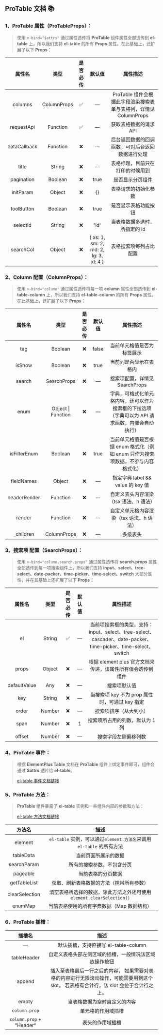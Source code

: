 ## ProTable 文档 📚

### 1、ProTable 属性（ProTableProps）：

> 使用 `v-bind="$attrs"` 通过属性透传将 **ProTable** 组件属性全部透传到 **el-table** 上，所以我们支持 **el-table** 的所有 **Props** 属性。在此基础上，还扩展了以下 **Props：**

|    属性名    |    类型     | 是否必传 |                默认值                 |                             属性描述                              |
| :----------: | :---------: | :------: | :-----------------------------------: | :---------------------------------------------------------------: |
|   columns    | ColumnProps |    ✅    |                   —                   | ProTable 组件会根据此字段渲染搜索表单与表格列，详情见 ColumnProps |
|  requestApi  |  Function   |    ✅    |                   —                   |                      获取表格数据的请求 API                       |
| dataCallback |  Function   |    ❌    |                   —                   |         后台返回数据的回调函数，可对后台返回数据进行处理          |
|    title     |   String    |    ❌    |                   —                   |                 表格标题，目前只在打印的时候用到                  |
|  pagination  |   Boolean   |    ❌    |                 true                  |                         是否显示分页组件                          |
|  initParam   |   Object    |    ❌    |                  {}                   |                       表格请求的初始化参数                        |
|  toolButton  |   Boolean   |    ❌    |                 true                  |                       是否显示表格功能按钮                        |
|   selectId   |   String    |    ❌    |                 'id'                  |                   当表格数据多选时，所指定的 id                   |
|  searchCol   |   Object    |    ❌    | { xs: 1, sm: 2, md: 2, lg: 3, xl: 4 } |                      表格搜索项每列占比配置                       |

### 2、Column 配置（ColumnProps）：

> 使用 `v-bind="column"` 通过属性透传将每一项 **column** 属性全部透传到 **el-table-column** 上，所以我们支持 **el-table-column** 的所有 **Props** 属性。在此基础上，还扩展了以下 **Props：**

|    属性名    |        类型        | 是否必传 | 默认值 |                                            属性描述                                             |
| :----------: | :----------------: | :------: | :----: | :---------------------------------------------------------------------------------------------: |
|     tag      |      Boolean       |    ❌    | false  |                                   当前单元格值是否为标签展示                                    |
|    isShow    |      Boolean       |    ❌    |  true  |                                     当前列是否显示在表格内                                      |
|    search    |    SearchProps     |    ❌    |   —    |                                 搜索项配置，详情见 SearchProps                                  |
|     enum     | Object \| Function |    ❌    |   —    | 字典，可格式化单元格内容，还可以作为搜索框的下拉选项（字典可以为 API 请求函数，内部会自动执行） |
| isFilterEnum |      Boolean       |    ❌    |  true  |        当前单元格值是否根据 enum 格式化（例如 enum 只作为搜索项数据，不参与内容格式化）         |
|  fieldNames  |       Object       |    ❌    |   —    |                                指定字典 label && value 的 key 值                                |
| headerRender |      Function      |    ❌    |   —    |                             自定义表头内容渲染（tsx 语法、h 语法）                              |
|    render    |      Function      |    ❌    |   —    |                            自定义单元格内容渲染（tsx 语法、h 语法）                             |
|  \_children  |    ColumnProps     |    ❌    |   —    |                                            多级表头                                             |

### 3、搜索项 配置（SearchProps）：

> 使用 `v-bind="column.search.props“` 通过属性透传将 **search.props** 属性全部透传到每一项搜索组件上，所以我们支持 **input、select、tree-select、date-packer、time-picker、time-select、switch** 大部分属性，并在其基础上还扩展了以下 **Props：**

|    属性名    |  类型  | 是否必传 | 默认值 |                                                   属性描述                                                    |
| :----------: | :----: | :------: | :----: | :-----------------------------------------------------------------------------------------------------------: |
|      el      | String |    ✅    |   —    | 当前项搜索框的类型，支持：input、select、tree-select、cascader、date-packer、time-picker、time-select、switch |
|    props     | Object |    ❌    |   —    |                          根据 element plus 官方文档来传递，该属性所有值会透传到组件                           |
| defaultValue |  Any   |    ❌    |   —    |                                                 搜索项默认值                                                  |
|     key      | String |    ❌    |   —    |                                当搜索项 key 不为 prop 属性时，可通过 key 指定                                 |
|    order     | Number |    ❌    |   —    |                                            搜索项排序（从大到小）                                             |
|     span     | Number |    ❌    |   1    |                                        搜索项所占用的列数，默认为 1 列                                        |
|    offset    | Number |    ❌    |   —    |                                             搜索字段左侧偏移列数                                              |

### 4、ProTable 事件：

> 根据 **ElementPlus Table** 文档在 **ProTable** 组件上绑定事件即可，组件会通过 **$attrs** 透传给 **el-table**。
>
> [el-table 事件文档链接](https://element-plus.org/zh-CN/component/table.html#table-%E4%BA%8B%E4%BB%B6)

### 5、ProTable 方法：

> **ProTable** 组件暴露了 **el-table** 实例和一些组件内部的参数和方法：
>
> [el-table 方法文档链接](https://element-plus.org/zh-CN/component/table.html#table-%E6%96%B9%E6%B3%95)

|     方法名     |                                 描述                                  |
| :------------: | :-------------------------------------------------------------------: |
|    element     | `el-table` 实例，可以通过`element.方法名`来调用 `el-table` 的所有方法 |
|   tableData    |                         当前页面所展示的数据                          |
|  searchParam   |                      所有的搜索参数，不包含分页                       |
|    pageable    |                          当前表格的分页数据                           |
|  getTableList  |               获取、刷新表格数据的方法（携带所有参数）                |
| clearSelection | 清空表格所选择的数据，除此方法之外还可使用 `element.clearSelection()` |
|    enumMap     |              当前表格使用的所有字典数据（Map 数据结构）               |

### 6、ProTable 插槽：

|          插槽名          |                                                                  描述                                                                   |
| :----------------------: | :-------------------------------------------------------------------------------------------------------------------------------------: |
|            —             |                                                  默认插槽，支持直接写 el-table-column                                                   |
|       tableHeader        |                                         自定义表格头部左侧区域的插槽，一般情况该区域放操作按钮                                          |
|          append          | 插入至表格最后一行之后的内容， 如果需要对表格的内容进行无限滚动操作，可能需要用到这个 slot。 若表格有合计行，该 slot 会位于合计行之上。 |
|          empty           |                                                      当表格数据为空时自定义的内容                                                       |
|      `column.prop`       |                                                           单元格的作用域插槽                                                            |
| `column.prop` + "Header" |                                                            表头的作用域插槽                                                             |
